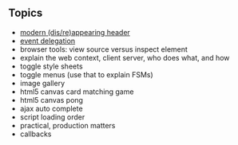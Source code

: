 ## Topics

+ [modern (dis/re)appearing header](https://medium.com/@mariusc23/hide-header-on-scroll-down-show-on-scroll-up-67bbaae9a78c)
+ [event delegation](http://davidwalsh.name/event-delegate)
+ browser tools: view source versus inspect element
+ explain the web context, client server, who does what, and how
+ toggle style sheets
+ toggle menus (use that to explain FSMs)
+ image gallery
+ html5 canvas card matching game
+ html5 canvas pong
+ ajax auto complete
+ script loading order
+ practical, production matters
+ callbacks
